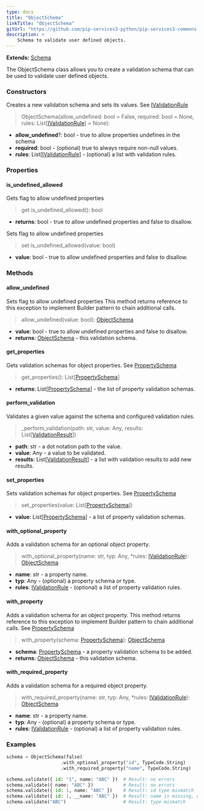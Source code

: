 ```yaml
---
type: docs
title: "ObjectSchema"
linkTitle: "ObjectSchema"
gitUrl: "https://github.com/pip-services3-python/pip-services3-commons-python"
description: >
    Schema to validate user defined objects.
---
```


**Extends:** [Schema](../schema)

The ObjectSchema class allows you to create a validation schema that can be used to validate user defined objects.

### Constructors
Creates a new validation schema and sets its values. 
See [IValidationRule](../ivalidation_rule)

> ObjectSchema(allow_undefined: bool = False, required: bool = None, rules: List[[IValidationRule](../ivalidation_rule)] = None):

- **allow_undefined**?: bool - true to allow properties undefines in the schema
- **required**: bool - (optional) true to always require non-null values.
- **rules**: List[[IValidationRule](../ivalidation_rule)] - (optional) a list with validation rules.

### Properties

#### is_undefined_allowed
Gets flag to allow undefined properties

> get is_undefined_allowed(): bool

- **returns**: bool - true to allow undefined properties and false to disallow.

Sets flag to allow undefined properties

> set is_undefined_allowed(value: bool)

- **value**: bool - true to allow undefined properties and false to disallow.

### Methods

#### allow_undefined
Sets flag to allow undefined properties
This method returns reference to this exception to implement Builder pattern
to chain additional calls.

> allow_undefined(value: bool): [ObjectSchema](../object_schema)

- **value**: bool - true to allow undefined properties and false to disallow.
- **returns**: [ObjectSchema](../object_schema) - this validation schema.


#### get_properties
Gets validation schemas for object properties.
See [PropertySchema](../property_schema)

> get_properties(): List[[PropertySchema](../property_schema)]

- **returns**: List[[PropertySchema](../property_schema)] - the list of property validation schemas.


#### perform_validation
Validates a given value against the schema and configured validation rules.

> _perform_validation(path: str, value: Any, results: List[[ValidationResult](../validation_result)])

- **path**: str - a dot notation path to the value.
- **value**: Any - a value to be validated.
- **results**: List[[ValidationResult](../validation_result)] - a list with validation results to add new results.


#### set_properties
Sets validation schemas for object properties.
See [PropertySchema](../property_schema)

> set_properties(value: List[[PropertySchema](../property_schema)])

- **value**: List[[PropertySchema](../property_schema)] - a list of property validation schemas.


#### with_optional_property
Adds a validation schema for an optional object property.

> with_optional_property(name: str, typ: Any, *rules: [IValidationRule](../ivalidation_rule)): [ObjectSchema]()

- **name**: str - a property name.
- **typ**: Any - (optional) a property schema or type.
- **rules**: [IValidationRule](../ivalidation_rule) - (optional) a list of property validation rules.


#### with_property
Adds a validation schema for an object property.
This method returns reference to this exception to implement Builder pattern
to chain additional calls.
See [PropertySchema](../property_schema)

> with_property(schema: [PropertySchema](../property_schema)): [ObjectSchema]()

- **schema**: [PropertySchema](../property_schema) - a property validation schema to be added.
- **returns**: [ObjectSchema]() - this validation schema.


#### with_required_property
Adds a validation schema for a required object property.

> with_required_property(name: str, typ: Any, *rules: [IValidationRule](../ivalidation_rule)): [ObjectSchema]()

- **name**: str - a property name.
- **typ**: Any - (optional) a property schema or type.
- **rules**: [IValidationRule](../ivalidation_rule) - (optional) a list of property validation rules.

### Examples
```python
schema = ObjectSchema(false)
                    .with_optional_property("id", TypeCode.String)
                    .with_required_property("name", TypeCode.String)

schema.validate({ id: "1", name: "ABC" })  # Result: no errors
schema.validate({ name: "ABC" })           # Result: no errors
schema.validate({ id: 1, name: "ABC" })    # Result: id type mismatch
schema.validate({ id: 1, __name: "ABC" })  # Result: name is missing, unexpected __name
schema.validate("ABC")                     # Result: type mismatch
```

